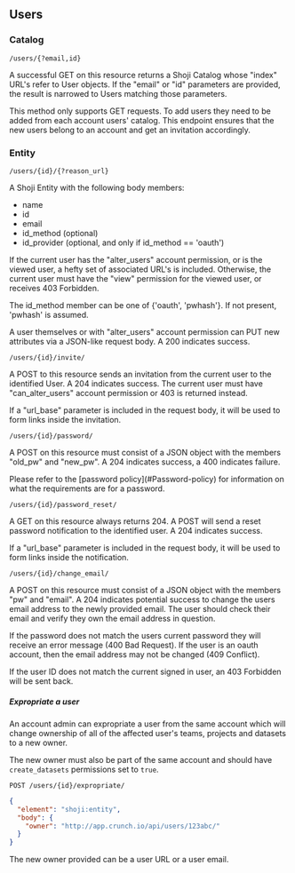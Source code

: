 ## Users

### Catalog

`/users/{?email,id}`

A successful GET on this resource returns a Shoji Catalog whose "index" URL's refer to User objects. If the "email" or "id" parameters are provided, the result is narrowed to Users matching those parameters.

This method only supports GET requests. To add users they need to be added from each account users' catalog. This endpoint ensures that the new users belong to an account and get an invitation accordingly.

### Entity

`/users/{id}/{?reason_url}`

A Shoji Entity with the following body members:

- name
- id
- email
- id_method (optional)
- id_provider (optional, and only if id_method == 'oauth')

If the current user has the "alter_users" account permission, or is the viewed user, a hefty set of associated URL's is included. Otherwise, the current user must have the "view" permission for the viewed user, or receives 403 Forbidden.

The id_method member can be one of {'oauth', 'pwhash'}. If not present, 'pwhash' is assumed.

A user themselves or with "alter_users" account permission can PUT new attributes via a JSON-like request body. A 200 indicates success.

`/users/{id}/invite/`

A POST to this resource sends an invitation from the current user to the identified User. A 204 indicates success. The current user must have "can_alter_users" account permission or 403 is returned instead.

If a "url_base" parameter is included in the request body, it will be used to form links inside the invitation.

`/users/{id}/password/`

A POST on this resource must consist of a JSON object with the members "old_pw" and "new_pw". A 204 indicates success, a 400 indicates failure.

<aside class="notice">
    Please refer to the [password policy](#Password-policy) for information on
    what the requirements are for a password.
</aside>

`/users/{id}/password_reset/`

A GET on this resource always returns 204. A POST will send a reset password notification to the identified user. A 204 indicates success.

If a "url_base" parameter is included in the request body, it will be used to form links inside the notification.

`/users/{id}/change_email/`

A POST on this resource must consist of a JSON object with the members "pw" and "email". A 204 indicates potential success to change the users email address to the newly provided email. The user should check their email and verify they own the email address in question.

If the password does not match the users current password they will receive an error message (400 Bad Request). If the user is an oauth account, then the email address may not be changed (409 Conflict).

If the user ID does not match the current signed in user, an 403 Forbidden will be sent back.


##### Expropriate a user

An account admin can expropriate a user from the same account which will change
ownership of all of the affected user's teams, projects and datasets to a new
owner.

The new owner must also be part of the same account and should have 
`create_datasets` permissions set to `true`.

`POST /users/{id}/expropriate/`

````json
{
  "element": "shoji:entity",
  "body": {
    "owner": "http://app.crunch.io/api/users/123abc/"
  }
}
````

The new owner provided can be a user URL or a user email.